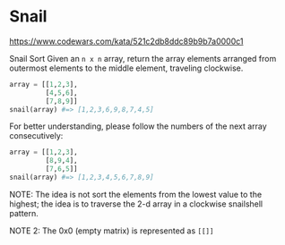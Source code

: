 # Snail

https://www.codewars.com/kata/521c2db8ddc89b9b7a0000c1

Snail Sort
Given an `n x n` array, return the array elements arranged from outermost elements to the middle element, traveling clockwise.

```python
array = [[1,2,3],
         [4,5,6],
         [7,8,9]]
snail(array) #=> [1,2,3,6,9,8,7,4,5]
```

For better understanding, please follow the numbers of the next array consecutively:

```python
array = [[1,2,3],
         [8,9,4],
         [7,6,5]]
snail(array) #=> [1,2,3,4,5,6,7,8,9]
```

NOTE: The idea is not sort the elements from the lowest value to the highest; the idea is to traverse the 2-d array in a clockwise snailshell pattern.

NOTE 2: The 0x0 (empty matrix) is represented as `[[]]`